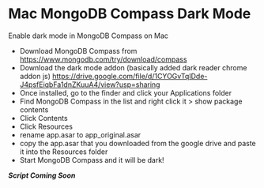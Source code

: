 # Mac MongoDB Compass Dark Mode
Enable dark mode in MongoDB Compass on Mac

* Download MongoDB Compass from https://www.mongodb.com/try/download/compass
* Download the dark mode addon (basically added dark reader chrome addon js)
https://drive.google.com/file/d/1CYOGvTqIDde-J4psfEiqbFa1dnZKuuA4/view?usp=sharing
* Once installed, go to the finder and click your Applications folder
* Find MongoDB Compass in the list and right click it > show package contents
* Click Contents
* Click Resources
* rename app.asar to app_original.asar
* copy the app.asar that you downloaded from the google drive and paste it into the Resources folder
* Start MongoDB Compass and it will be dark!

__*Script Coming Soon*__
